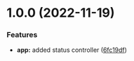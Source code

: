 # 1.0.0 (2022-11-19)


### Features

* **app:** added status controller ([6fc19df](https://github.com/IonitaCatalin/now-web-project/commit/6fc19df2f0dd4687fec7f0737188d673b65d2076))
